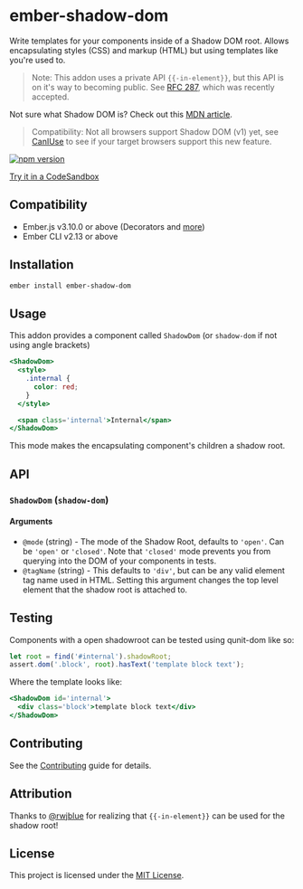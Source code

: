 ember-shadow-dom
================

Write templates for your components inside of a Shadow DOM root.
Allows encapsulating styles (CSS) and markup (HTML) but using templates like
you're used to.

> Note: This addon uses a private API `{{-in-element}}`, but this API is on it's
> way to becoming public. See [RFC 287](https://github.com/emberjs/rfcs/pull/287),
> which was recently accepted.

Not sure what Shadow DOM is? Check out this [MDN article](https://developer.mozilla.org/en-US/docs/Web/Web_Components/Using_shadow_DOM).

> Compatibility: Not all browsers support Shadow DOM (v1) yet, see [CanIUse](https://caniuse.com/#feat=shadowdomv1)
> to see if your target browsers support this new feature.

[![npm version][npm-badge]][npm-badge-url] 

[Try it in a CodeSandbox](https://codesandbox.io/s/kx0x7xr8mv)


Compatibility
------------------------------------------------------------------------------

* Ember.js v3.10.0 or above (Decorators and [more][see-why])
* Ember CLI v2.13 or above


Installation
------------

```sh
ember install ember-shadow-dom
```

Usage
-----

This addon provides a component called `ShadowDom` (or `shadow-dom` if not using angle brackets)

```hbs
<ShadowDom>
  <style>
    .internal {
      color: red;
    }
  </style>

  <span class='internal'>Internal</span>
</ShadowDom>
```

This mode makes the encapsulating component's children a shadow root.



API
---

### `ShadowDom` (`shadow-dom`)

#### Arguments

- `@mode` (string) - The mode of the Shadow Root, defaults to `'open'`. Can be `'open'` or `'closed'`.
Note that `'closed'` mode prevents you from querying into the DOM of your components in tests.
- `@tagName` (string) - This defaults to `'div'`, but can be any valid element tag name used in HTML.
Setting this argument changes the top level element that the shadow root is attached to.

Testing
-------

Components with a open shadowroot can be tested using qunit-dom like so:

```js
let root = find('#internal').shadowRoot;
assert.dom('.block', root).hasText('template block text');
```

Where the template looks like:

```hbs
<ShadowDom id='internal'>
  <div class='block'>template block text</div>
</ShadowDom>
```

Contributing
------------

See the [Contributing](CONTRIBUTING.md) guide for details.


Attribution
-----------

Thanks to [@rwjblue](https://github.com/rwjblue) for realizing that `{{-in-element}}` can be used for the shadow root!


License
-------

This project is licensed under the [MIT License](LICENSE.md).

[npm-badge]: https://badge.fury.io/js/ember-shadow-dom.svg
[npm-badge-url]: http://badge.fury.io/js/ember-shadow-dom
[see-why]: https://github.com/tildeio/ember-element-helper/issues/6#issuecomment-519349886]]
